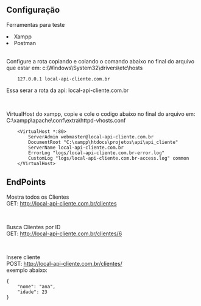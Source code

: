## Configuração

<p>Ferramentas para teste</p>
<li>Xampp</li>
<li>Postman</li>

<br>

<p>Configure a rota copiando e colando o comando abaixo no final do arquivo que estar em: c:\Windows\System32\drivers\etc\hosts </p>


```
    127.0.0.1 local-api-cliente.com.br
```
<p>Essa serar a rota da api: local-api-cliente.com.br</p>

<br>

<p>VirtualHost do xampp, copie e cole o codigo abaixo no final do arquivo em: C:\xampp\apache\conf\extra\httpd-vhosts.conf </p>

```
    <VirtualHost *:80>
        ServerAdmin webmaster@local-api-cliente.com.br
        DocumentRoot "C:\xampp\htdocs\projetos\api\api_cliente"
        ServerName local-api-cliente.com.br
        ErrorLog "logs/local-api-cliente.com.br-error.log"
        CustomLog "logs/local-api-cliente.com.br-access.log" common
    </VirtualHost>
```

## EndPoints

Mostra todos os Clientes</br>
GET: http://local-api-cliente.com.br/clientes


</br>

Busca Clientes por ID</br>
GET: http://local-api-cliente.com.br/clientes/6


</br>

Insere cliente</br>
POST: http://local-api-cliente.com.br/clientes/</br>
exemplo abaixo:
```
{
    "nome": "ana",
    "idade": 23
}
```

</br>

